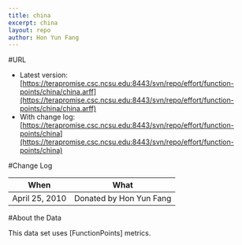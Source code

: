 ```yaml
---
title: china
excerpt: china
layout: repo
author: Hon Yun Fang
---
```



#URL

  * Latest version:[https://terapromise.csc.ncsu.edu:8443/svn/repo/effort/function-points/china/china.arff](https://terapromise.csc.ncsu.edu:8443/svn/repo/effort/function-points/china/china.arff)
  * With change log:[https://terapromise.csc.ncsu.edu:8443/svn/repo/effort/function-points/china](https://terapromise.csc.ncsu.edu:8443/svn/repo/effort/function-points/china)

#Change Log

When | What
---- | ----
April 25, 2010 | Donated by Hon Yun Fang

#About the Data 

This data set uses [FunctionPoints] metrics.

